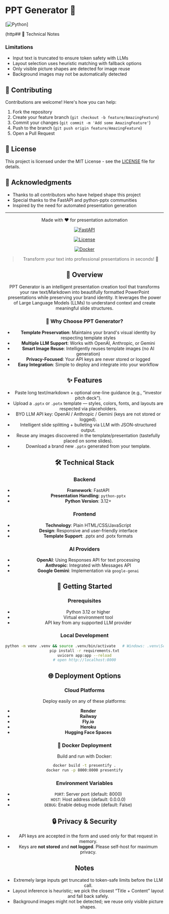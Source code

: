 # PPT Generator 🎯

[![Python](https://img.shields.io/badge/python-3.12-blue.svg)]

(http## 📝 Technical Notes

### Limitations
- Input text is truncated to ensure token safety with LLMs
- Layout selection uses heuristic matching with fallback options
- Only visible picture shapes are detected for image reuse
- Background images may not be automatically detected

## 🤝 Contributing

Contributions are welcome! Here's how you can help:

1. Fork the repository
2. Create your feature branch (`git checkout -b feature/AmazingFeature`)
3. Commit your changes (`git commit -m 'Add some AmazingFeature'`)
4. Push to the branch (`git push origin feature/AmazingFeature`)
5. Open a Pull Request

## 📄 License

This project is licensed under the MIT License - see the [LICENSE](LICENSE) file for details.

## 🙏 Acknowledgments

- Thanks to all contributors who have helped shape this project
- Special thanks to the FastAPI and python-pptx communities
- Inspired by the need for automated presentation generation

---

<div align="center">
Made with ❤️ for presentation automation
  
[![FastAPI](https://img.shields.io/badge/FastAPI-0.104.0-green.svg)](https://fastapi.tiangolo.com/)

[![License](https://img.shields.io/badge/license-MIT-blue.svg)](LICENSE)

[![Docker](https://img.shields.io/badge/docker-ready-brightgreen.svg)](Dockerfile)

> Transform your text into professional presentations in seconds! 🚀

## 📖 Overview

PPT Generator is an intelligent presentation creation tool that transforms your raw text/Markdown into beautifully formatted PowerPoint presentations while preserving your brand identity. It leverages the power of Large Language Models (LLMs) to understand context and create meaningful slide structures.

### 🌟 Why Choose PPT Generator?

- **Template Preservation**: Maintains your brand's visual identity by respecting template styles
- **Multiple LLM Support**: Works with OpenAI, Anthropic, or Gemini
- **Smart Image Reuse**: Intelligently reuses template images (no AI generation)
- **Privacy-Focused**: Your API keys are never stored or logged
- **Easy Integration**: Simple to deploy and integrate into your workflow

## ✨ Features
- Paste long text/markdown + optional one-line guidance (e.g., “investor pitch deck”).
- Upload a `.pptx` or `.potx` template — styles, colors, fonts, and layouts are respected via placeholders.
- BYO LLM API key: OpenAI / Anthropic / Gemini (keys are not stored or logged).
- Intelligent slide splitting + bulleting via LLM with JSON-structured output.
- Reuse any images discovered in the template/presentation (tastefully placed on some slides).
- Download a brand new `.pptx` generated from your template.

## 🛠️ Technical Stack

### Backend
- **Framework**: FastAPI
- **Presentation Handling**: `python-pptx`
- **Python Version**: 3.12+

### Frontend
- **Technology**: Plain HTML/CSS/JavaScript
- **Design**: Responsive and user-friendly interface
- **Template Support**: .pptx and .potx formats

### AI Providers
- **OpenAI**: Using Responses API for text processing
- **Anthropic**: Integrated with Messages API
- **Google Gemini**: Implementation via `google-genai`

## 🚀 Getting Started

### Prerequisites
- Python 3.12 or higher
- Virtual environment tool
- API key from any supported LLM provider

### Local Development
```bash
python -m venv .venv && source .venv/bin/activate   # Windows: .venv\Scripts\activate
pip install -r requirements.txt
uvicorn app:app --reload
# open http://localhost:8000
```

## 🌐 Deployment Options

### Cloud Platforms
Deploy easily on any of these platforms:
- **Render**
- **Railway**
- **Fly.io**
- **Heroku**
- **Hugging Face Spaces**

### 🐳 Docker Deployment
Build and run with Docker:
```bash
docker build -t presentify .
docker run -p 8000:8000 presentify
```

### Environment Variables
- `PORT`: Server port (default: 8000)
- `HOST`: Host address (default: 0.0.0.0)
- `DEBUG`: Enable debug mode (default: False)

## 🔒 Privacy & Security
- API keys are accepted in the form and used only for that request in memory.
- Keys are **not stored** and **not logged**. Please self-host for maximum privacy.

## Notes
- Extremely large inputs get truncated to token-safe limits before the LLM call.
- Layout inference is heuristic; we pick the closest “Title + Content” layout and fall back safely.
- Background images might not be detected; we reuse only visible picture shapes.
